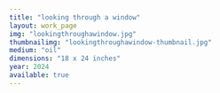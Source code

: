 ```yaml
---
title: "looking through a window"
layout: work_page
img: "lookingthroughawindow.jpg"
thumbnailimg: "lookingthroughawindow-thumbnail.jpg"
medium: "oil"
dimensions: "18 x 24 inches"
year: 2024
available: true
---
```

